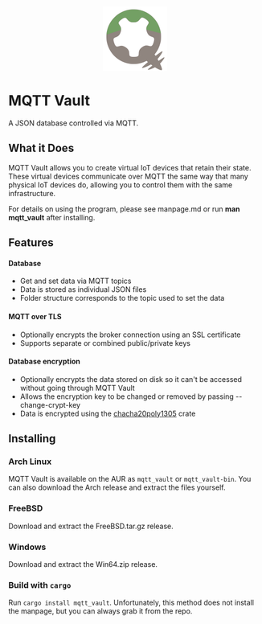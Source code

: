 <div style="text-align: center;"><img src="mqtt_vault.svg" alt="MQTT Vault logo" width="128"/></div>

# MQTT Vault

A JSON database controlled via MQTT.

## What it Does

MQTT Vault allows you to create virtual IoT devices that retain their state.
These virtual devices communicate over MQTT the same way that many physical IoT devices do, allowing you to control them with the same infrastructure.

For details on using the program, please see manpage.md or run **man mqtt_vault** after installing.

## Features

#### Database
  - Get and set data via MQTT topics
  - Data is stored as individual JSON files
  - Folder structure corresponds to the topic used to set the data

#### MQTT over TLS
  - Optionally encrypts the broker connection using an SSL certificate
  - Supports separate or combined public/private keys

#### Database encryption
  - Optionally encrypts the data stored on disk so it can't be accessed without going through MQTT Vault
  - Allows the encryption key to be changed or removed by passing --change-crypt-key
  - Data is encrypted using the <a href="https://crates.io/crates/chacha20poly1305">chacha20poly1305</a> crate

## Installing

### Arch Linux
MQTT Vault is available on the AUR as `mqtt_vault` or `mqtt_vault-bin`. You can also download the Arch release and extract the files yourself.

### FreeBSD
Download and extract the FreeBSD.tar.gz release.

### Windows
Download and extract the Win64.zip release.

### Build with `cargo`
Run `cargo install mqtt_vault`. Unfortunately, this method does not install the manpage, but you can always grab it from the repo.

